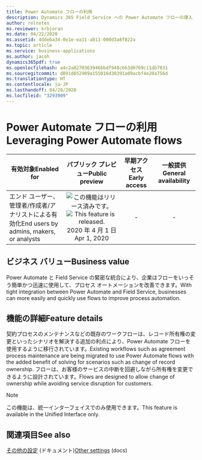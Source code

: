 ```yaml
---
title: Power Automate フローの利用
description: Dynamics 365 Field Service への Power Automate フローの導入
author: relnotes
ms.reviewer: krbjoran
ms.date: 04/22/2020
ms.assetid: 4ddeba34-0e1e-ea11-a811-000d3a8f022a
ms.topic: article
ms.service: business-applications
ms.author: jacoh
dynamics365pdf: true
ms.openlocfilehash: a4c2a8270363946bbdf948c663d0769c11db7831
ms.sourcegitcommit: d891d652909a155016d30391a09acbf4e20a756d
ms.translationtype: HT
ms.contentlocale: ja-JP
ms.lasthandoff: 04/28/2020
ms.locfileid: "3293909"
---
```

# <a name="leveraging-power-automate-flows"></a><span data-ttu-id="dd79b-103">Power Automate フローの利用</span><span class="sxs-lookup"><span data-stu-id="dd79b-103">Leveraging Power Automate flows</span></span>


| <span data-ttu-id="dd79b-104">有効対象</span><span class="sxs-lookup"><span data-stu-id="dd79b-104">Enabled for</span></span>    |  <span data-ttu-id="dd79b-105">パブリック プレビュー</span><span class="sxs-lookup"><span data-stu-id="dd79b-105">Public preview</span></span> | <span data-ttu-id="dd79b-106">早期アクセス</span><span class="sxs-lookup"><span data-stu-id="dd79b-106">Early access</span></span> | <span data-ttu-id="dd79b-107">一般提供</span><span class="sxs-lookup"><span data-stu-id="dd79b-107">General availability</span></span> | 
| ---------- | :----------: |:----------: |:----------: |
|<span data-ttu-id="dd79b-108">エンド ユーザー、管理者/作成者/アナリストによる有効化</span><span class="sxs-lookup"><span data-stu-id="dd79b-108">End users by admins, makers, or analysts</span></span>|<span data-ttu-id="dd79b-109">![この機能はリリース済みです。](/dynamics365-release-plan/media/green-checkmark.png "この機能はリリース済みです。")</span><span class="sxs-lookup"><span data-stu-id="dd79b-109">![This feature is released.](/dynamics365-release-plan/media/green-checkmark.png "This feature is released.")</span></span> <span data-ttu-id="dd79b-110">2020 年 4 月 1 日</span><span class="sxs-lookup"><span data-stu-id="dd79b-110">Apr 1, 2020</span></span>|-| -|


## <a name="business-value"></a><span data-ttu-id="dd79b-111">ビジネス バリュー</span><span class="sxs-lookup"><span data-stu-id="dd79b-111">Business value</span></span>
<!-- bv start -->
<span data-ttu-id="dd79b-112">Power Automate と Field Service の緊密な統合により、企業はフローをいっそう簡単かつ迅速に使用して、プロセス オートメーションを改善できます。</span><span class="sxs-lookup"><span data-stu-id="dd79b-112">With tight integration between Power Automate and Field Service, businesses can more easily and quickly use flows to improve process automation.</span></span>  
<!-- bv end -->



## <a name="feature-details"></a><span data-ttu-id="dd79b-113">機能の詳細</span><span class="sxs-lookup"><span data-stu-id="dd79b-113">Feature details</span></span>
<!--feature detail start -->
<span data-ttu-id="dd79b-114">契約プロセスのメンテナンスなどの既存のワークフローは、レコード所有権の変更といったシナリオを解決する追加の利点により、Power Automate フローを使用するように移行されています。</span><span class="sxs-lookup"><span data-stu-id="dd79b-114">Existing workflows such as agreement process maintenance are being migrated to use Power Automate flows with the added benefit of solving for scenarios such as change of record ownership.</span></span> <span data-ttu-id="dd79b-115">フローは、お客様のサービスの中断を回避しながら所有権を変更できるように設計されています。</span><span class="sxs-lookup"><span data-stu-id="dd79b-115">Flows are designed to allow change of ownership while avoiding service disruption for customers.</span></span> 
<!--feature detail end -->


> [!NOTE]
> <span data-ttu-id="dd79b-116">この機能は、統一インターフェイスでのみ使用できます。</span><span class="sxs-lookup"><span data-stu-id="dd79b-116">This feature is available in the Unified Interface only.</span></span>







## <a name="see-also"></a><span data-ttu-id="dd79b-117">関連項目</span><span class="sxs-lookup"><span data-stu-id="dd79b-117">See also</span></span>

<!--docs start-->
<span data-ttu-id="dd79b-118">[その他の設定](https://docs.microsoft.com/dynamics365/field-service/configure-default-settings#other-settings) (ドキュメント)</span><span class="sxs-lookup"><span data-stu-id="dd79b-118">[Other settings](https://docs.microsoft.com/dynamics365/field-service/configure-default-settings#other-settings) (docs)</span></span>
<!--docs end-->
